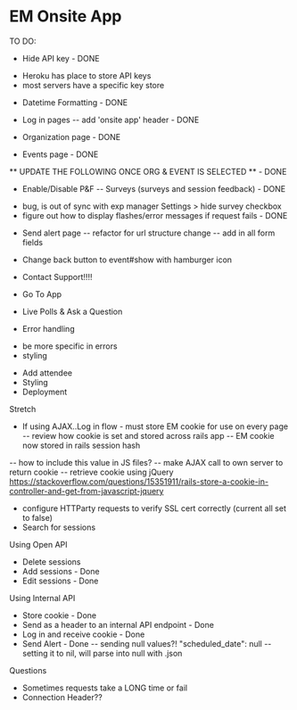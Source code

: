 # EM Onsite App

TO DO:

* Hide API key - DONE
- Heroku has place to store API keys
- most servers have a specific key store
* Datetime Formatting - DONE

* Log in pages
-- add 'onsite app' header - DONE
* Organization page - DONE
* Events page - DONE

** UPDATE THE FOLLOWING ONCE ORG & EVENT IS SELECTED ** - DONE

* Enable/Disable P&F
-- Surveys (surveys and session feedback) - DONE
- bug, is out of sync with exp manager Settings > hide survey checkbox
- figure out how to display flashes/error messages if request fails - DONE

* Send alert page
-- refactor for url structure change
-- add in all form fields

* Change back button to event#show with hamburger icon
* Contact Support!!!!
* Go To App
* Live Polls & Ask a Question
* Error handling
- be more specific in errors
- styling
* Add attendee
* Styling
* Deployment

Stretch
* If using AJAX..Log in flow - must store EM cookie for use on every page
-- review how cookie is set and stored across rails app
-- EM cookie now stored in rails session hash

-- how to include this value in JS files?
-- make AJAX call to own server to return cookie
-- retrieve cookie using jQuery
https://stackoverflow.com/questions/15351911/rails-store-a-cookie-in-controller-and-get-from-javascript-jquery
* configure HTTParty requests to verify SSL cert correctly
(current all set to false)
* Search for sessions

Using Open API
* Delete sessions
* Add sessions - Done
* Edit sessions - Done

Using Internal API
* Store cookie - Done
* Send as a header to an internal API endpoint - Done
* Log in and receive cookie - Done
* Send Alert - Done
-- sending null values?! "scheduled_date": null
-- setting it to nil, will parse into null with .json

Questions
* Sometimes requests take a LONG time or fail
* Connection Header??
